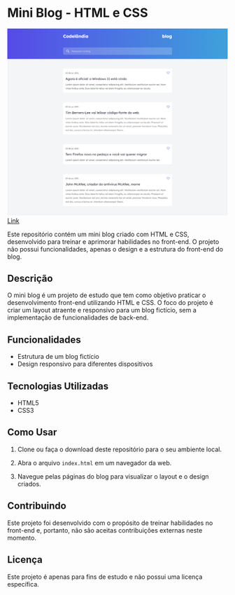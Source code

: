 # Mini Blog - HTML e CSS

![Imagem doMin blog](img/img_projeto.png)
<a href="https://mini-blog-codelandia.netlify.app">Link</a>

Este repositório contém um mini blog criado com HTML e CSS, desenvolvido para treinar e aprimorar habilidades no front-end. O projeto não possui funcionalidades, apenas o design e a estrutura do front-end do blog.

## Descrição

O mini blog é um projeto de estudo que tem como objetivo praticar o desenvolvimento front-end utilizando HTML e CSS. O foco do projeto é criar um layout atraente e responsivo para um blog fictício, sem a implementação de funcionalidades de back-end.

## Funcionalidades

- Estrutura de um blog fictício
- Design responsivo para diferentes dispositivos


## Tecnologias Utilizadas

- HTML5
- CSS3

## Como Usar

1. Clone ou faça o download deste repositório para o seu ambiente local.

2. Abra o arquivo `index.html` em um navegador da web.

3. Navegue pelas páginas do blog para visualizar o layout e o design criados.

## Contribuindo

Este projeto foi desenvolvido com o propósito de treinar habilidades no front-end e, portanto, não são aceitas contribuições externas neste momento.

## Licença

Este projeto é apenas para fins de estudo e não possui uma licença específica.


